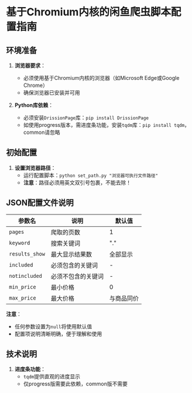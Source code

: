 # 基于Chromium内核的闲鱼爬虫脚本配置指南

## 环境准备

1. ​**浏览器要求**：
   - 必须使用基于Chromium内核的浏览器（如Microsoft Edge或Google Chrome）
   - 确保浏览器已安装并可用

2. ​**Python库依赖**：
   - 必须安装`DrissionPage`库：`pip install DrissionPage`
   - 如使用progress版本，需进度条功能，安装`tqdm`库：`pip install tqdm`，common请忽略

## 初始配置

1. ​**设置浏览器路径**：
   - 运行配置脚本：`python set_path.py "浏览器可执行文件路径"`
   - ​**注意**：路径必须用英文双引号包裹，不能去除！

## JSON配置文件说明

| 参数名 | 说明 | 默认值 |
|--------|------|--------|
| `pages` | 爬取的页数 | 1 |
| `keyword` | 搜索关键词 | "." |
| `results_show` | 最大显示结果数 | 全部显示 |
| `included` | 必须包含的关键词 | - |
| `notincluded` | 必须不包含的关键词 | - |
| `min_price` | 最小价格 | 0 |
| `max_price` | 最大价格 | 与商品同价 |

**注意**：
- 任何参数设置为`null`将使用默认值
- 配置项说明清晰明确，便于理解和使用

## 技术说明

1. ​**进度条功能**：
   - `tqdm`提供直观的进度显示
   - 仅progress版需要此依赖，common版不需要
